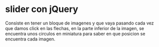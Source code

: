 <h1>slider con jQuery</h1>
<p>
	Consiste en tener un bloque de imagenes y que vaya pasando cada vez que damos click en las flechas, en la parte inferior de la imagen, se encuentra unos circulos en miniatura para saber en que posicion se encuentra cada imagen.
</p>
